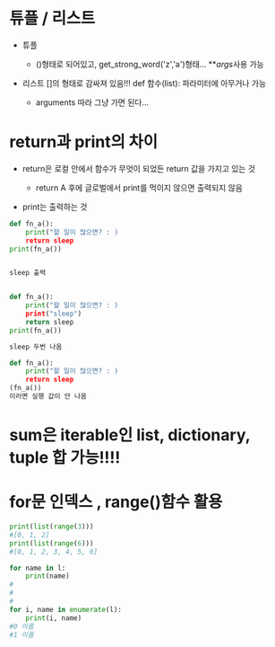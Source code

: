 # 튜플 / 리스트



- 튜플 
  
  - ()형태로 되어있고,  get_strong_word('z','a')형태...  ***args*사용 가능

- 리스트 []의 형태로 감싸져 있음!!!  def 함수(list): 파라미터에 아무거나 가능
  
  - arguments 따라 그냥 가면 된다...



# return과 print의 차이

- return은 로컬 안에서 함수가 무엇이 되었든 return 값을 가지고 있는 것 
  
  - return A 후에 글로벌에서 print를 먹이지 않으면 출력되지 않음

- print는 출력하는 것

```python
def fn_a():
    print("할 일이 많으면? : )
    return sleep
print(fn_a())


sleep 출력


def fn_a():
    print("할 일이 많으면? : )
    print("sleep")
    return sleep
print(fn_a())

sleep 두번 나옴
```

```python
def fn_a():
    print("할 일이 많으면? : )
    return sleep
(fn_a())
이러면 실행 값이 안 나옴
```



# sum은 iterable인 list, dictionary, tuple 합 가능!!!!



# for문 인덱스 , range()함수 활용

```python
print(list(range(3)))
#[0, 1, 2]
print(list(range(6)))
#[0, 1, 2, 3, 4, 5, 6]
```

```python
for name in l:
    print(name)
#
#
#
for i, name in enumerate(l):
    print(i, name)
#0 이름
#1 이름
```



